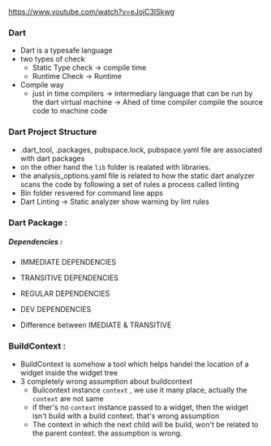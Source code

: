 https://www.youtube.com/watch?v=eJojC3lSkwg

### Dart
- Dart is a typesafe language
- two types of check 
  - Static Type check -> compile time
  - Runtime Check -> Runtime
- Compile way
  -  just in time compilers -> intermediary language that can be run by the dart virtual machine -> Ahed of time compiler compile the source code to machine code 

### Dart Project Structure 

- .dart_tool, .packages, pubspace.lock, pubspace.yaml file  are associated with dart packages 
- on the other hand the `lib` folder is realated with libraries.
- the analysis_options.yaml file is related to how the static dart analyzer scans the code by following a set of rules a process called linting
- Bin folder resvered for command line apps 
- Dart Linting -> Static analyzer show warning by lint rules

### Dart Package :

  ##### Dependencies :
  
  - IMMEDIATE DEPENDENCIES
  - TRANSITIVE DEPENDENCIES
  - REGULAR DEPENDENCIES
  - DEV DEPENDENCIES

  - Difference between IMEDIATE & TRANSITIVE
  
  
         
   









### BuildContext : 

- BuildContext is somehow a tool which helps handel the location of a widget inside the widget tree
- 3 completely wrong assumption about buildcontext
  - Builcontext instance `context` , we use it many place, actually the  `context`  are not same
  - if ther's no `context` instance passed to a widget, then the widget isn't build with a build context. that's wrong assumption
  - The context in which the next child will be build, won't be related to the parent context. the assumption is wrong.

